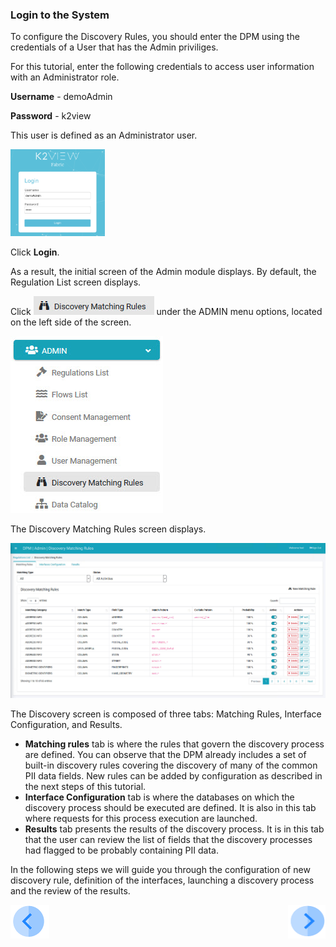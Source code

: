 ### Login to the System

To configure the Discovery Rules, you should enter the DPM using the credentials of a User that has the Admin priviliges. 

For this tutorial, enter the following credentials to access user information with an Administrator role.

**Username** - demoAdmin

**Password** - k2view

This user is defined as an Administrator user. 

<img src="../images/01_DSAR_Login_Admin.png" width="30%" height="30%">

Click **Login**. 

As a result, the initial screen of the Admin module displays. By default, the Regulation List screen displays. 

Click ![image](../images/ICON_Discovery2.jpg) under the ADMIN menu options, located on the left side of the screen. 

![image](../images/08_1_Discovery_LeftPanel.jpg)

The Discovery Matching Rules screen displays.

![image](../images/08_12_Discovery_RulesTab.jpg)

The Discovery screen is composed of three tabs: Matching Rules, Interface Configuration, and Results. 

- **Matching rules** tab is where the rules that govern the discovery process are defined. You can observe that the DPM already includes a set of built-in discovery rules covering the discovery of many of the common PII data fields. New rules can be added by configuration as described in the next steps of this tutorial.
- **Interface Configuration** tab is where the databases on which the discovery process should be executed are defined. It is also in this tab where requests for this process execution are launched. 
- **Results** tab presents the results of the discovery process. It is in this tab that the user can review the list of fields that the discovery processes had flagged to be probably containing PII data.  

In the following steps we will guide you through the configuration of new discovery rule, definition of the interfaces, launching a discovery process and the review of the results.



[![Previous](../images/Previous.png)]( 01_Discovery_Main.md)[<img align="right" width="60" height="54" src="../images/Next.png">](03_03_01_Discovery_NewMatchingRule_Landing.md)
